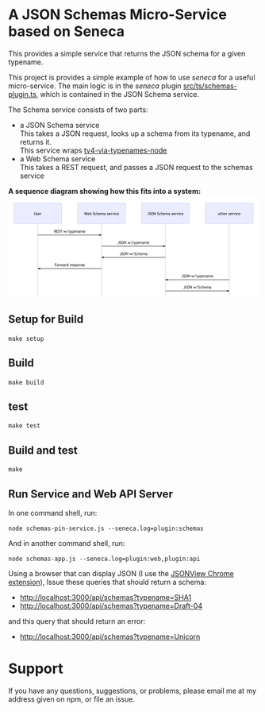 # A JSON Schemas Micro-Service based on Seneca

This provides a simple service that returns the JSON schema for a given typename.

This project is provides a simple example of how to use *seneca* for a useful micro-service.
The main logic is in the *seneca* plugin [src/ts/schemas-plugin.ts](src/ts/schemas-plugin.ts), which is contained in the JSON Schema service.

The Schema service consists of two parts:  
- a JSON Schema service  
This takes a JSON request, looks up a schema from its typename, and returns it.  
This service wraps [tv4-via-typenames-node](https://www.npmjs.com/package/tv4-via-typenames-node)
- a Web Schema service  
This takes a REST request, and passes a JSON request to the schemas service

**A sequence diagram showing how this fits into a system:**
![Sequence Diagram](doc/sequence_diagram.jpg)

## Setup for Build
```
make setup
```

## Build
```
make build
```

## test
```
make test
```

## Build and test
```
make
```

## Run Service and Web API Server
In one command shell, run:
```
node schemas-pin-service.js --seneca.log=plugin:schemas
```

And in another command shell, run:
```
node schemas-app.js --seneca.log=plugin:web,plugin:api
```

Using a browser that can display JSON (I use the [JSONView Chrome extension](https://chrome.google.com/webstore/detail/jsonview/chklaanhfefbnpoihckbnefhakgolnmc?hl=en)),
Issue these queries that should return a schema:

- [http://localhost:3000/api/schemas?typename=SHA1](http://localhost:3000/api/schemas?typename=SHA1)
- [http://localhost:3000/api/schemas?typename=Draft-04](http://localhost:3000/api/schemas?typename=Draft-04)

and this query that should return an error:

- [http://localhost:3000/api/schemas?typename=Unicorn](http://localhost:3000/api/schemas?typename=Unicorn)

# Support
If you have any questions, suggestions, or problems,
please email me at my address given on npm, or file an issue.
